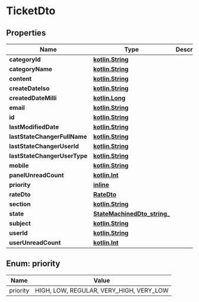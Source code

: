 # TicketDto

## Properties
Name | Type | Description | Notes
------------ | ------------- | ------------- | -------------
**categoryId** | [**kotlin.String**](.md) |  |  [optional]
**categoryName** | [**kotlin.String**](.md) |  |  [optional]
**content** | [**kotlin.String**](.md) |  |  [optional]
**createDateIso** | [**kotlin.String**](.md) |  |  [optional]
**createdDateMilli** | [**kotlin.Long**](.md) |  |  [optional]
**email** | [**kotlin.String**](.md) |  |  [optional]
**id** | [**kotlin.String**](.md) |  |  [optional]
**lastModifiedDate** | [**kotlin.String**](.md) |  |  [optional]
**lastStateChangerFullName** | [**kotlin.String**](.md) |  |  [optional]
**lastStateChangerUserId** | [**kotlin.String**](.md) |  |  [optional]
**lastStateChangerUserType** | [**kotlin.String**](.md) |  |  [optional]
**mobile** | [**kotlin.String**](.md) |  |  [optional]
**panelUnreadCount** | [**kotlin.Int**](.md) |  |  [optional]
**priority** | [**inline**](#PriorityEnum) |  |  [optional]
**rateDto** | [**RateDto**](RateDto.md) |  |  [optional]
**section** | [**kotlin.String**](.md) |  |  [optional]
**state** | [**StateMachinedDto_string_**](StateMachinedDto_string_.md) |  |  [optional]
**subject** | [**kotlin.String**](.md) |  |  [optional]
**userId** | [**kotlin.String**](.md) |  |  [optional]
**userUnreadCount** | [**kotlin.Int**](.md) |  |  [optional]

<a name="PriorityEnum"></a>
## Enum: priority
Name | Value
---- | -----
priority | HIGH, LOW, REGULAR, VERY_HIGH, VERY_LOW
